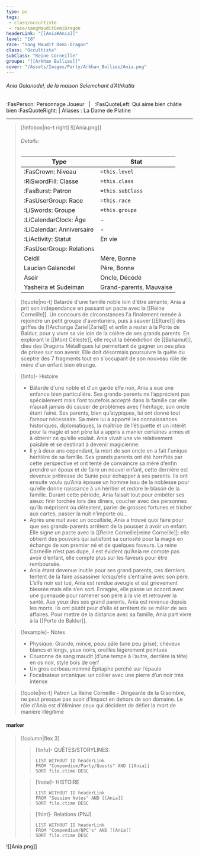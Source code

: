 ```yaml
---
type: pc
tags:
 - class/occultiste
 - race/sangMauditDemiDragon
headerLink: "[[Ania#Ania]]"
level: "18"
race: "Sang Maudit Demi-Dragon"
class: "Occultiste"
subClass: "Reine Corneille"
groupe: "[[Arkhan Bullies]]"
cover: "/Assets/Images/Party/Arkhan_Bullies/Ania.png"
---
```


###### Ania Galanodel, de la maison Selemchant d’Athkatla
:FasPerson: Personnage Joueur &nbsp; | &nbsp; :FasQuoteLeft: Qui aime bien châtie bien :FasQuoteRight: | Aliases : La Dame de Platine
___
> [!infobox|no-t right]
> ![[Ania.png]]
> ###### Details:
> | Type | Stat |
> | ---- | ---- |
> | :FasCrown: Niveau   | `=this.level` |
> | :RiSwordFill: Classe |  `=this.class`|
> | :FasBurst: Patron |  `=this.subClass`|
> |  :FasUserGroup: Race |  `=this.race`|
> |  :LiSwords: Groupe |  `=this.groupe`|
> |  :LiCalendarClock: Âge | - |
> |  :LiCalendar: Anniversaire | - |
> | :LiActivity: Statut | En vie |
> | :FasUserGroup: Relations|  |
> | Ceidil | Mère, Bonne |
> | Laucian Galanodel | Père, Bonne |
> | Aseir | Oncle, Décédé |
> | Yasheira et Sudeiman | Grand-parents, Mauvaise | 

> [!quote|no-t]
> Batarde d'une famille noble loin d'être aimante, Ania a prit son indépendance en passant un pacte avec la [[Reine Corneille]]. Un concours de circonstances l'a finalement menée à rejoindre un petit groupe d'aventuriers, puis à sauver [[Elturel]] des griffes de [[Archange Zariel|Zariel]] et enfin à rester à la Porte de Baldur, pour y vivre sa vie loin de la colère de ses grands parents. En explorant le [[Mont Céleste]], elle reçut la bénédiction de [[Bahamut]], dieu des Dragons Métalliques lui permettant de gagner un peu plus de prises sur son avenir. Elle doit désormais poursuivre la quête du sceptre des 7 fragments tout en s'occupant de son nouveau rôle de mère d'un enfant bien étrange.


> [!info]- Histoire
> - Bâtarde d'une noble et d'un garde elfe noir, Ania a eue une enfance bien particulière. Ses grands-parents ne l’apprécient pas spécialement mais l’ont toutefois accepté dans la famille car elle n’aurait jamais dû causer de problèmes avec l’héritage, son oncle étant l’aîné. Ses parents, bien qu’atypiques, lui ont donné tout l’amour nécessaire. Sa mère lui a apporté les connaissances historiques, diplomatiques, la maîtrise de l’étiquette et un intérêt pour la magie et son père lui a appris à manier certaines armes et à obtenir ce qu’elle voulait. Ania vivait une vie relativement paisible et se destinait à devenir magicienne. 
> - Il y à deux ans cependant, la mort de son oncle en a fait l'unique héritière de sa famille. Ses grands parents ont été horrifiés par cette perspective et ont tenté de convaincre sa mère d’enfin prendre un époux et de faire un nouvel enfant, cette dernière est devenue prêtresse de Sunie pour échapper à ses parents. Ils ont ensuite voulu qu’Ania épouse un homme issu de la noblesse pour qu’elle donne naissance à un héritier et redore le blason de la famille. Durant cette période, Ania faisait tout pour embêter ses aïeux: finir torchée lors des dîners, coucher avec des personnes qu’ils méprisent ou détestent, parier de grosses fortunes et tricher aux cartes, passer la nuit n’importe où… 
> - Après une nuit avec un occultiste, Ania a trouvé quoi faire pour que ses grands-parents arrêtent de la pousser à avoir un enfant. Elle signe un pacte avec la [[Reine Corneille|reine Corneille]]: elle obtient des pouvoirs qui satisfont sa curiosité pour la magie en échange de son premier né et de quelques faveurs. La reine Corneille n’est pas dupe, il est évident qu’Ania ne compte pas avoir d’enfant, elle compte plus sur les faveurs pour être remboursée. 
> - Ania étant devenue inutile pour ses grand parents, ces derniers tentent de la faire assassiner lorsqu’elle s’entraîne avec son père.  L’elfe noir est tué, Ania est rendue aveugle et est grievement blessée mais elle s’en sort. Enragée, elle passe un accord avec une guenaude pour ramener son père à la vie et retrouver la santé. Aux yeux des ses grand parents, Ania est revenue depuis les morts. Ils ont plutôt peur d’elle et arrêtent de se mêler de ses affaires. Pour mettre de la distance avec sa famille, Ania part vivre à la [[Porte de Baldur]].

> [!example]- Notes
> - Physique: Grande, mince, peau pâle (une peu grise), cheveux blancs et longs, yeux noirs, oreilles légèrement pointues
> - Couronne de sang maudit (d’une tempe à l’autre, derrière la tête) en os noir, style bois de cerf
> - Un gros corbeau nommé Épitaphe perché sur l’épaule
> - Focalisateur arcanique: un collier avec une pierre d’un noir très intense

> [!quote|no-t] Patron
> La Reine Corneille - Dirigeante de la Gisombre, ne peut presque pas avoir d’impact en dehors de son domaine. Le rôle d'Ania est d'éliminer ceux qui décident de défier la mort de manière illégitime
 
#### marker
> [!column|flex 3]
>> [!info]- QUÊTES/STORYLINES:
>>```dataview
>>LIST WITHOUT ID headerLink
>>FROM "Compendium/Party/Quests" AND [[Ania]]
>>SORT file.ctime DESC
>
>>[!note]- HISTOIRE
>>```dataview
>>LIST WITHOUT ID headerLink
>>FROM "Session Notes" AND [[Ania]]
>>SORT file.ctime DESC
>
>>[!hint]- Relations (PNJ)
>>```dataview
>>LIST WITHOUT ID headerLink
>>FROM "Compendium/NPC's" AND [[Ania]]
>>SORT file.ctime DESC

![[Ania.png]]